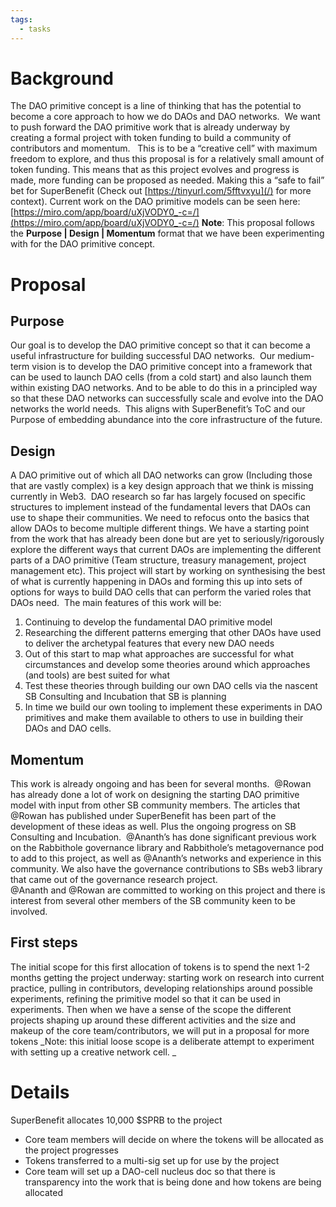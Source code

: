 ```yaml
---
tags:
  - tasks
---
```


# Background
The DAO primitive concept is a line of thinking that has the potential to become a core approach to how we do DAOs and DAO networks. 
We want to push forward the DAO primitive work that is already underway by creating a formal project with token funding to build a community of contributors and momentum.  
This is to be a “creative cell” with maximum freedom to explore, and thus this proposal is for a relatively small amount of token funding. This means that as this project evolves and progress is made, more funding can be proposed as needed. Making this a “safe to fail” bet for SuperBenefit (Check out [https://tinyurl.com/5fftvxyu](/) for more context). 
Current work on the DAO primitive models can be seen here:
[https://miro.com/app/board/uXjVODY0_-c=/](https://miro.com/app/board/uXjVODY0_-c=/)
**Note**: This proposal follows the **Purpose | Design | Momentum** format that we have been experimenting with for the DAO primitive concept. 
# Proposal
## Purpose
Our goal is to develop the DAO primitive concept so that it can become a useful infrastructure for building successful DAO networks. 
Our medium-term vision is to develop the DAO primitive concept into a framework that can be used to launch DAO cells (from a cold start) and also launch them within existing DAO networks. And to be able to do this in a principled way so that these DAO networks can successfully scale and evolve into the DAO networks the world needs. 
This aligns with SuperBenefit’s ToC and our Purpose of embedding abundance into the core infrastructure of the future. 
## Design
A DAO primitive out of which all DAO networks can grow (Including those that are vastly complex) is a key design approach that we think is missing currently in Web3. 
DAO research so far has largely focused on specific structures to implement instead of the fundamental levers that DAOs can use to shape their communities. We need to refocus onto the basics that allow DAOs to become multiple different things.
We have a starting point from the work that has already been done but are yet to seriously/rigorously explore the different ways that current DAOs are implementing the different parts of a DAO primitive (Team structure, treasury management, project management etc). This project will start by working on synthesising the best of what is currently happening in DAOs and forming this up into sets of options for ways to build DAO cells that can perform the varied roles that DAOs need. 
The main features of this work will be:
1. Continuing to develop the fundamental DAO primitive model
2. Researching the different patterns emerging that other DAOs have used to deliver the archetypal features that every new DAO needs
3. Out of this start to map what approaches are successful for what circumstances and develop some theories around which approaches (and tools) are best suited for what
4. Test these theories through building our own DAO cells via the nascent SB Consulting and Incubation that SB is planning
5. In time we build our own tooling to implement these experiments in DAO primitives and make them available to others to use in building their DAOs and DAO cells.  

## Momentum
This work is already ongoing and has been for several months. 
@Rowan has already done a lot of work on designing the starting DAO primitive model with input from other SB community members. The articles that @Rowan has published under SuperBenefit has been part of the development of these ideas as well. Plus the ongoing progress on SB Consulting and Incubation. 
@Ananth’s has done significant previous work on the Rabbithole governance library and Rabbithole’s metagovernance pod to add to this project, as well as @Ananth’s networks and experience in this community. We also have the governance contributions to SBs web3 library that came out of the governance research project.  
@Ananth and @Rowan are committed to working on this project and there is interest from several other members of the SB community keen to be involved. 
## First steps 
The initial scope for this first allocation of tokens is to spend the next 1-2 months getting the project underway: starting work on research into current practice, pulling in contributors, developing relationships around possible experiments, refining the primitive model so that it can be used in experiments. 
Then when we have a sense of the scope the different projects shaping up around these different activities and the size and makeup of the core team/contributors, we will put in a proposal for more tokens
_Note: this initial loose scope is a deliberate attempt to experiment with setting up a creative network cell. _
# Details
SuperBenefit allocates 10,000 $SPRB to the project
- Core team members will decide on where the tokens will be allocated as the project progresses
- Tokens transferred to a multi-sig set up for use by the project 
- Core team will set up a DAO-cell nucleus doc so that there is transparency into the work that is being done and how tokens are being allocated
